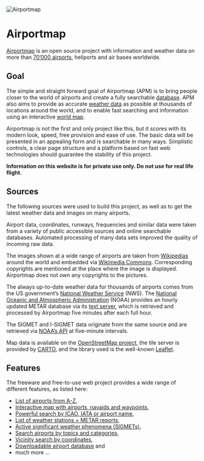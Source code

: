 ![Airportmap](https://airportmap.de/static/resources/airplane-thumb.jpg)

# Airportmap

[Airportmap](https://airportmap.de) is an open source project with information and weather data on more than [70’000 airports](https://airportmap.de/airports), heliports and air bases worldwide.

## Goal

The simple and straight forward goal of Airportmap (APM) is to bring people closer to the world of airports and create a fully searchable [database](https://airportmap.de/data). APM also aims to provide as accurate [weather data](https://airportmap.de/weather) as possible at thousands of locations around the world, and to enable fast searching and information using an interactive [world map](https://airportmap.de).

Airportmap is not the first and only project like this, but it scores with its modern look, speed, free provision and ease of use. The basic data will be presented in an appealing form and is searchable in many ways. Simplistic controls, a clear page structure and a platform based on fast web technologies should guarantee the stability of this project.

**Information on this website is for private use only. Do not use for real life flight.**

## Sources

The following sources were used to build this project, as well as to get the latest weather data and images on many airports.

Airport data, coordinates, runways, frequencies and similar data were taken from a variety of public accessible sources and online searchable databases. Automated processing of many data sets improved the quality of incoming raw data.

The images shown at a wide range of airports are taken from [Wikipedias](https://wikipedia.org) around the world and embedded via [Wikimedia Commons](https://commons.wikimedia.org). Corresponding copyrights are mentioned at the place where the image is displayed. Airportmap does not own any copyrights to the pictures.

The always up-to-date weather data for thousands of airports comes from the US government’s [National Weather Service](https://www.weather.gov) (NWS). The [National Oceanic and Atmospheric Administration](https://www.aviationweather.gov) (NOAA) provides an hourly updated METAR database via its [text server](https://www.aviationweather.gov/adds/dataserver_current/current/), which is retrieved and processed by Airportmap five minutes after each full hour.

The SIGMET and I-SIGMET data originate from the same source and are retrieved via [NOAA’s API](https://www.aviationweather.gov/help/webservice) at five-minute intervals.

Map data is available on the [OpenStreetMap project](https://www.openstreetmap.org), the tile server is provided by [CARTO](http://basemaps.cartocdn.com), and the library used is the well-known [Leaflet](https://leafletjs.com).

## Features

The freeware and free-to-use web project provides a wide range of different features, as listed here:

* [List of airports from A-Z](https://airportmap.de/list),
* [Interactive map with airports, navaids and waypoints](https://airportmap.de/map),
* [Powerful search by ICAO, IATA or airport name](https://airportmap.de/search),
* [List of weather stations + METAR reports](https://airportmap.de/weather),
* [Active significant weather phenomena (SIGMETs)](https://airportmap.de/weather/sigmets),
* [Search airports by topics and categories](https://airportmap.de/airports/),
* [Vicinity search by coordinates](https://airportmap.de/vicinity),
* [Downloadable airport database](https://airportmap.de/data) and
* much more …

